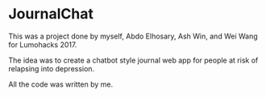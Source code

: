# JournalChat

This was a project done by myself, Abdo Elhosary, Ash Win, and Wei Wang for Lumohacks 2017. 

The idea was to create a chatbot style journal web app for people at risk of relapsing into depression.

All the code was written by me. 